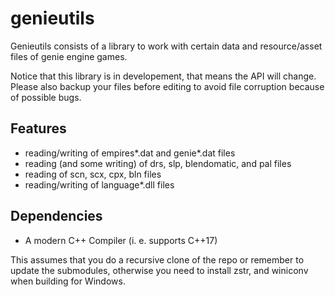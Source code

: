 # genieutils #

Genieutils consists of a library to work with certain data and resource/asset
files of genie engine games.

Notice that this library is in developement, that means the API will change.
Please also backup your files before editing to avoid file corruption
because of possible bugs.


## Features ###

 *   reading/writing of empires*.dat and genie*.dat files
 *   reading (and some writing) of drs, slp, blendomatic, and pal files
 *   reading of scn, scx, cpx, bln files
 *   reading/writing of language*.dll files


## Dependencies ##

 - A modern C++ Compiler (i. e. supports C++17)

This assumes that you do a recursive clone of the repo or remember to update
the submodules, otherwise you need to install zstr, and winiconv when building
for Windows.
